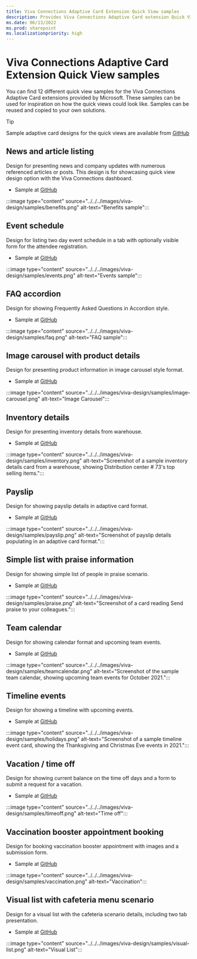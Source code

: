 ```yaml
---
title: Viva Connections Adaptive Card Extension Quick View samples
description: Provides Viva Connections Adaptive Card extension Quick View samples and outlines various GitHub samples for Quick View templates.
ms.date: 06/13/2022
ms.prod: sharepoint
ms.localizationpriority: high
---
```


# Viva Connections Adaptive Card Extension Quick View samples

You can find 12 different quick view samples for the Viva Connections Adaptive Card extensions provided by Microsoft. These samples can be used for inspiration on how the quick views could look like. Samples can be reused and copied to your own solutions.

> [!TIP]
> Sample adaptive card designs for the quick views are available from [GitHub](https://github.com/pnp/AdaptiveCards-Templates)

## News and article listing

Design for presenting news and company updates with numerous referenced articles or posts. This design is for showcasing quick view design option with the Viva Connections dashboard.

* Sample at [GitHub](https://github.com/pnp/AdaptiveCards-Templates/tree/main/samples/benefits)

:::image type="content" source="../../../images/viva-design/samples/benefits.png" alt-text="Benefits sample":::

## Event schedule

Design for listing two day event schedule in a tab with optionally visible form for the attendee registration.

* Sample at [GitHub](https://github.com/pnp/AdaptiveCards-Templates/tree/main/samples/event-schedule)

:::image type="content" source="../../../images/viva-design/samples/events.png" alt-text="Events sample":::

## FAQ accordion

Design for showing Frequently Asked Questions in Accordion style.

* Sample at [GitHub](https://github.com/pnp/AdaptiveCards-Templates/tree/main/samples/faq-accordion)

:::image type="content" source="../../../images/viva-design/samples/faq.png" alt-text="FAQ sample":::

## Image carousel with product details

Design for presenting product information in image carousel style format.

* Sample at [GitHub](https://github.com/pnp/AdaptiveCards-Templates/tree/main/samples/image-carousel)

:::image type="content" source="../../../images/viva-design/samples/image-carousel.png" alt-text="Image Carousel":::

## Inventory details

Design for presenting inventory details from warehouse.

* Sample at [GitHub](https://github.com/pnp/AdaptiveCards-Templates/tree/main/samples/inventory)

:::image type="content" source="../../../images/viva-design/samples/inventory.png" alt-text="Screenshot of a sample inventory details card from a warehouse, showing Distribution center # 73's top selling items.":::

## Payslip

Design for showing payslip details in adaptive card format.

* Sample at [GitHub](https://github.com/pnp/AdaptiveCards-Templates/tree/main/samples/payslip)

:::image type="content" source="../../../images/viva-design/samples/payslip.png" alt-text="Screenshot of payslip details populating in an adaptive card format.":::

## Simple list with praise information

Design for showing simple list of people in praise scenario.

* Sample at [GitHub](https://github.com/pnp/AdaptiveCards-Templates/tree/main/samples/simple-list)

:::image type="content" source="../../../images/viva-design/samples/praise.png" alt-text="Screenshot of a card reading Send praise to your colleagues.":::

## Team calendar

Design for showing calendar format and upcoming team events.

* Sample at [GitHub](https://github.com/pnp/AdaptiveCards-Templates/tree/main/samples/team-calendar)

:::image type="content" source="../../../images/viva-design/samples/teamcalendar.png" alt-text="Screenshot of the sample team calendar, showing upcoming team events for October 2021.":::

## Timeline events

Design for showing a timeline with upcoming events.

* Sample at [GitHub](https://github.com/pnp/AdaptiveCards-Templates/tree/main/samples/timeline-holidays)

:::image type="content" source="../../../images/viva-design/samples/holidays.png" alt-text="Screenshot of a sample timeline event card, showing the Thanksgiving and Christmas Eve events in 2021.":::

## Vacation / time off

Design for showing current balance on the time off days and a form to submit a request for a vacation.

* Sample at [GitHub](https://github.com/pnp/AdaptiveCards-Templates/tree/main/samples/timeoff)

:::image type="content" source="../../../images/viva-design/samples/timeoff.png" alt-text="Time off":::

## Vaccination booster appointment booking

Design for booking vaccination booster appointment with images and a submission form.

* Sample at [GitHub](https://github.com/pnp/AdaptiveCards-Templates/tree/main/samples/vaccination-booster)

:::image type="content" source="../../../images/viva-design/samples/vaccination.png" alt-text="Vaccination":::

## Visual list with cafeteria menu scenario

Design for a visual list with the cafeteria scenario details, including two tab presentation.

* Sample at [GitHub](https://github.com/pnp/AdaptiveCards-Templates/tree/main/samples/visual-list)

:::image type="content" source="../../../images/viva-design/samples/visual-list.png" alt-text="Visual List":::